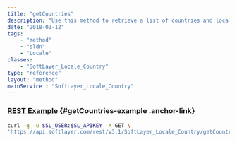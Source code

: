 ```yaml
---
title: "getCountries"
description: "Use this method to retrieve a list of countries and locale information such as country code and state/provinces. "
date: "2018-02-12"
tags:
    - "method"
    - "sldn"
    - "Locale"
classes:
    - "SoftLayer_Locale_Country"
type: "reference"
layout: "method"
mainService : "SoftLayer_Locale_Country"
---
```


### [REST Example](#getCountries-example) <a href="/article/rest/"><i class="fas fa-question"></i></a> {#getCountries-example .anchor-link} 
```bash
curl -g -u $SL_USER:$SL_APIKEY -X GET \
'https://api.softlayer.com/rest/v3.1/SoftLayer_Locale_Country/getCountries'
```
